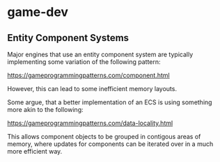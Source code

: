 # game-dev

## Entity Component Systems

Major engines that use an entity component system are typically implementing some variation of the following pattern:

https://gameprogrammingpatterns.com/component.html

However, this can lead to some inefficient memory layouts.

Some argue, that a better implementation of an ECS is using something more akin to the following:

https://gameprogrammingpatterns.com/data-locality.html

This allows component objects to be grouped in contigous areas of memory, where updates for components can be iterated over in a much more efficient way.